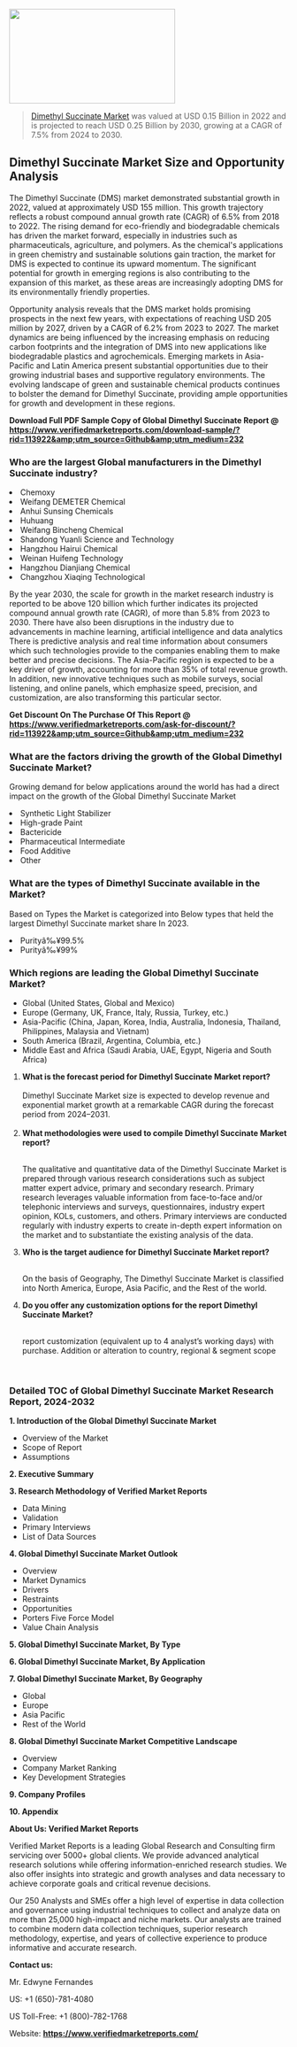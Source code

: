 <img src="https://ffe5etoiles.com/wp-content/uploads/2024/12/MST1-300x171.png" alt="" width="300" height="171" class="alignnone size-medium wp-image-20088" /><blockquote><p><p><a href="https://www.verifiedmarketreports.com/download-sample/?rid=113922&utm_source=Github&utm_medium=232" target="_blank">Dimethyl Succinate Market</a> was valued at USD 0.15 Billion in 2022 and is projected to reach USD 0.25 Billion by 2030, growing at a CAGR of 7.5% from 2024 to 2030.</p></blockquote><p><h2>Dimethyl Succinate Market Size and Opportunity Analysis</h2><p>The Dimethyl Succinate (DMS) market demonstrated substantial growth in 2022, valued at approximately USD 155 million. This growth trajectory reflects a robust compound annual growth rate (CAGR) of 6.5% from 2018 to 2022. The rising demand for eco-friendly and biodegradable chemicals has driven the market forward, especially in industries such as pharmaceuticals, agriculture, and polymers. As the chemical's applications in green chemistry and sustainable solutions gain traction, the market for DMS is expected to continue its upward momentum. The significant potential for growth in emerging regions is also contributing to the expansion of this market, as these areas are increasingly adopting DMS for its environmentally friendly properties.</p><p>Opportunity analysis reveals that the DMS market holds promising prospects in the next few years, with expectations of reaching USD 205 million by 2027, driven by a CAGR of 6.2% from 2023 to 2027. The market dynamics are being influenced by the increasing emphasis on reducing carbon footprints and the integration of DMS into new applications like biodegradable plastics and agrochemicals. Emerging markets in Asia-Pacific and Latin America present substantial opportunities due to their growing industrial bases and supportive regulatory environments. The evolving landscape of green and sustainable chemical products continues to bolster the demand for Dimethyl Succinate, providing ample opportunities for growth and development in these regions.</p></p><p class=""><strong>Download Full PDF Sample Copy of Global Dimethyl Succinate Report @ <a href="https://www.verifiedmarketreports.com/download-sample/?rid=113922&amp;utm_source=Github&amp;utm_medium=232" target="_blank">https://www.verifiedmarketreports.com/download-sample/?rid=113922&amp;utm_source=Github&amp;utm_medium=232</a></strong></p><h3 id="" class="">Who are the largest Global manufacturers in the Dimethyl Succinate industry?</h3><p><li>Chemoxy</li><li> Weifang DEMETER Chemical</li><li> Anhui Sunsing Chemicals</li><li> Huhuang</li><li> Weifang Bincheng Chemical</li><li> Shandong Yuanli Science and Technology</li><li> Hangzhou Hairui Chemical</li><li> Weinan Huifeng Technology</li><li> Hangzhou Dianjiang Chemical</li><li> Changzhou Xiaqing Technological</li></p><div class=""><div class="" dir="" data-message-author-role="" data-message-id="" data-message-model-slug=""><div class=""><div class=""><div class=""><div class="" dir="" data-message-author-role="" data-message-id="" data-message-model-slug=""><div class=""><div class=""><p>By the year 2030, the scale for growth in the market research industry is reported to be above 120 billion which further indicates its projected compound annual growth rate (CAGR), of more than 5.8% from 2023 to 2030. There have also been disruptions in the industry due to advancements in machine learning, artificial intelligence and data analytics There is predictive analysis and real time information about consumers which such technologies provide to the companies enabling them to make better and precise decisions. The Asia-Pacific region is expected to be a key driver of growth, accounting for more than 35% of total revenue growth. In addition, new innovative techniques such as mobile surveys, social listening, and online panels, which emphasize speed, precision, and customization, are also transforming this particular sector.</p><p><strong>Get Discount On The Purchase Of This Report @&nbsp; <a href="https://www.verifiedmarketreports.com/ask-for-discount/?rid=113922&amp;utm_source=Github&amp;utm_medium=232" target="_blank">https://www.verifiedmarketreports.com/ask-for-discount/?rid=113922&amp;utm_source=Github&amp;utm_medium=232</a></strong></p></div></div></div></div></div></div></div></div><h3 id="" class="">What are the factors driving the growth of the Global Dimethyl Succinate Market?</h3><p id="" class="">Growing demand for below applications around the world has had a direct impact on the growth of the Global Dimethyl Succinate Market</p><p id="" class=""><li>Synthetic Light Stabilizer</li><li> High-grade Paint</li><li> Bactericide</li><li> Pharmaceutical Intermediate</li><li> Food Additive</li><li> Other</li></p><h3 id="" class="">What are the types of Dimethyl Succinate available in the Market?</h3><p id="" class="">Based on Types the Market is categorized into Below types that held the largest Dimethyl Succinate market share In 2023.</p><p id="" class=""><li>Purityâ‰¥99.5%</li><li> Purityâ‰¥99%</li></p><h3 id="" class="">Which regions are leading the Global Dimethyl Succinate Market?</h3><ul><li>Global (United States, Global and Mexico)</li><li>Europe (Germany, UK, France, Italy, Russia, Turkey, etc.)</li><li>Asia-Pacific (China, Japan, Korea, India, Australia, Indonesia, Thailand, Philippines, Malaysia and Vietnam)</li><li>South America (Brazil, Argentina, Columbia, etc.)</li><li>Middle East and Africa (Saudi Arabia, UAE, Egypt, Nigeria and South Africa)</li></ul><p><ol><li><strong>What is the forecast period for Dimethyl Succinate Market report?<br /></strong><br /><span data-sheets-root="1" data-sheets-value="{&quot;1&quot;:2,&quot;2&quot;:&quot;XXXX size is expected to develop revenue and exponential market growth at a remarkable CAGR during the forecast period from 2024&ndash;2030.&quot;}" data-sheets-userformat="{&quot;2&quot;:12674,&quot;4&quot;:{&quot;1&quot;:2,&quot;2&quot;:16776960},&quot;10&quot;:2,&quot;11&quot;:0,&quot;15&quot;:&quot;Arial&quot;,&quot;16&quot;:12}">Dimethyl Succinate Market size is expected to develop revenue and exponential market growth at a remarkable CAGR during the forecast period from 2024&ndash;2031.</span><br /><br /></li><li><strong>What methodologies were used to compile Dimethyl Succinate Market report?<br /><br /></strong><p>The qualitative and quantitative data of the&nbsp;Dimethyl Succinate Market is prepared through various research considerations such as subject matter expert advice, primary and secondary research. Primary research leverages valuable information from face-to-face and/or telephonic interviews and surveys, questionnaires, industry expert opinion, KOLs, customers, and others. Primary interviews are conducted regularly with industry experts to create in-depth expert information on the market and to substantiate the existing analysis of the data.&nbsp;</p></li><li><strong>Who is the target audience for Dimethyl Succinate Market report?<br /><br /></strong><p>On the basis of Geography, The&nbsp;Dimethyl Succinate Market is classified into North America, Europe, Asia Pacific, and the Rest of the world.</p></li><li><strong>Do you offer any customization options for the report Dimethyl Succinate Market?<br /><br /></strong><p>report customization (equivalent up to 4 analyst&rsquo;s working days) with purchase. Addition or alteration to country, regional &amp; segment scope</p><p>&nbsp;</p></li></ol></p><h3 id="" class="">Detailed TOC of Global Dimethyl Succinate Market Research Report, 2024-2032</h3><p id="" class=""><strong>1. Introduction of the Global Dimethyl Succinate Market</strong></p><ul><li>Overview of the Market</li><li>Scope of Report</li><li>Assumptions</li></ul><p id="" class=""><strong>2. Executive Summary</strong></p><p id="" class=""><strong>3. Research Methodology of&nbsp;Verified Market Reports</strong></p><ul><li>Data Mining</li><li>Validation</li><li>Primary Interviews</li><li>List of Data Sources</li></ul><p id="" class=""><strong>4. Global Dimethyl Succinate Market Outlook</strong></p><ul><li>Overview</li><li>Market Dynamics</li><li>Drivers</li><li>Restraints</li><li>Opportunities</li><li>Porters Five Force Model</li><li>Value Chain Analysis</li></ul><p id="" class=""><strong>5. Global Dimethyl Succinate Market, By&nbsp;Type</strong></p><p id="" class=""><strong>6. Global Dimethyl Succinate Market, By Application</strong></p><p id="" class=""><strong>7. Global Dimethyl Succinate Market, By Geography</strong></p><ul><li>Global</li><li>Europe</li><li>Asia Pacific</li><li>Rest of the World</li></ul><p id="" class=""><strong>8. Global Dimethyl Succinate Market Competitive Landscape</strong></p><ul><li>Overview</li><li>Company Market Ranking</li><li>Key Development Strategies</li></ul><p id="" class=""><strong>9. Company Profiles</strong></p><p id="" class=""><strong>10. Appendix</strong></p><p id="" class=""><strong>About Us: Verified Market Reports</strong></p><p id="" class="">Verified Market Reports is a leading Global Research and Consulting firm servicing over 5000+ global clients. We provide advanced analytical research solutions while offering information-enriched research studies. We also offer insights into strategic and growth analyses and data necessary to achieve corporate goals and critical revenue decisions.</p><p id="" class="">Our 250 Analysts and SMEs offer a high level of expertise in data collection and governance using industrial techniques to collect and analyze data on more than 25,000 high-impact and niche markets. Our analysts are trained to combine modern data collection techniques, superior research methodology, expertise, and years of collective experience to produce informative and accurate research.</p><p id="" class=""><strong>Contact us:</strong></p><p id="" class="">Mr. Edwyne Fernandes</p><p id="" class="">US: +1 (650)-781-4080</p><p id="" class="">US Toll-Free: +1 (800)-782-1768</p><p id="" class="">Website: <a target="" data-test-app-aware-link=""><strong>https://www.verifiedmarketreports.com/</strong></a></p>
